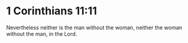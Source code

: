 # 1 Corinthians 11:11

Nevertheless neither is the man without the woman, neither the woman without the man, in the Lord.